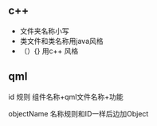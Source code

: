 

## c++

- 文件夹名称小写
- 类文件和类名称用java风格
- （）{} 用c++ 风格

## qml

id 规则 组件名称+qml文件名称+功能

objectName 名称规则和ID一样后边加Object





